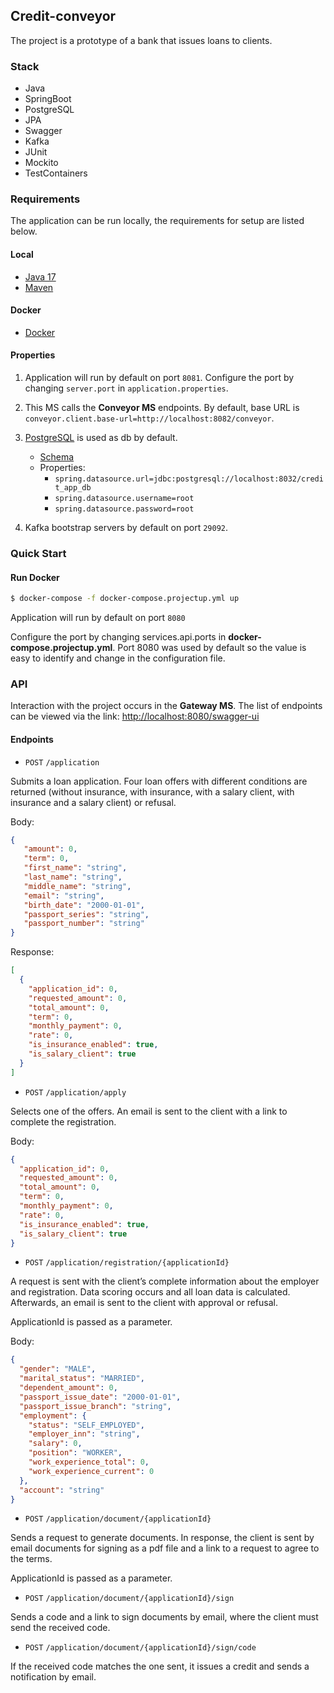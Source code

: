 ## Credit-conveyor

The project is a prototype of a bank that issues loans to clients.

### Stack

- Java 
- SpringBoot
- PostgreSQL 
- JPA 
- Swagger 
- Kafka 
- JUnit
- Mockito
- TestContainers

### Requirements

The application can be run locally, the requirements for setup are listed below.

#### Local

- [Java 17](https://www.oracle.com/java/technologies/javase/jdk17-archive-downloads.html)
- [Maven](https://repo.maven.apache.org/maven2/org/apache/maven/apache-maven/3.9.3/apache-maven-3.9.3-bin.zip)

#### Docker

- [Docker](https://www.docker.com/get-docker)

#### Properties

1. Application will run by default on port `8081`.
   Configure the port by changing `server.port` in `application.properties`.

2. This MS calls the **Conveyor MS** endpoints.
   By default, base URL is `conveyor.client.base-url=http://localhost:8082/conveyor`.

3. [PostgreSQL](https://www.postgresql.org/docs/) is used as db by default.
    - [Schema](https://github.com/romanOlontsev/credit-conveyor/blob/develop/migrations/credit-app-schema.sql)
    - Properties:
        - `spring.datasource.url=jdbc:postgresql://localhost:8032/credit_app_db`
        - `spring.datasource.username=root`
        - `spring.datasource.password=root`
4. Kafka bootstrap servers by default on port `29092`.

### Quick Start

#### Run Docker

```sh
$ docker-compose -f docker-compose.projectup.yml up
```

Application will run by default on port `8080`

Configure the port by changing services.api.ports in **docker-compose.projectup.yml**. 
Port 8080 was used by default so the value is easy to identify and change in the configuration file.

### API

Interaction with the project occurs in the **Gateway MS**. 
The list of endpoints can be viewed via the link: [http://localhost:8080/swagger-ui](http://localhost:8080/swagger-ui)

#### Endpoints

- `POST` `/application`

Submits a loan application. 
Four loan offers with different conditions are returned (without insurance, with insurance, with a salary client, 
with insurance and a salary client) or refusal.

Body:

```json
{
   "amount": 0,
   "term": 0,
   "first_name": "string",
   "last_name": "string",
   "middle_name": "string",
   "email": "string",
   "birth_date": "2000-01-01",
   "passport_series": "string",
   "passport_number": "string"
}
```
Response:

```json
[
  {
    "application_id": 0,
    "requested_amount": 0,
    "total_amount": 0,
    "term": 0,
    "monthly_payment": 0,
    "rate": 0,
    "is_insurance_enabled": true,
    "is_salary_client": true
  }
]
```

- `POST` `/application/apply`

Selects one of the offers. An email is sent to the client with a link to complete the registration.

Body:

```json
{
  "application_id": 0,
  "requested_amount": 0,
  "total_amount": 0,
  "term": 0,
  "monthly_payment": 0,
  "rate": 0,
  "is_insurance_enabled": true,
  "is_salary_client": true
}
```

- `POST` `/application/registration/{applicationId}`

A request is sent with the client’s complete information about the employer and registration. Data scoring occurs and 
all loan data is calculated. Afterwards, an email is sent to the client with approval or refusal. 

ApplicationId is passed as a parameter.

Body:

```json
{
  "gender": "MALE",
  "marital_status": "MARRIED",
  "dependent_amount": 0,
  "passport_issue_date": "2000-01-01",
  "passport_issue_branch": "string",
  "employment": {
    "status": "SELF_EMPLOYED",
    "employer_inn": "string",
    "salary": 0,
    "position": "WORKER",
    "work_experience_total": 0,
    "work_experience_current": 0
  },
  "account": "string"
}
```

- `POST` `/application/document/{applicationId}`

Sends a request to generate documents. In response, the client is sent by email documents for signing as a pdf file and 
a link to a request to agree to the terms.

ApplicationId is passed as a parameter.

- `POST` `/application/document/{applicationId}/sign`

Sends a code and a link to sign documents by email, where the client must send the received code.

- `POST` `/application/document/{applicationId}/sign/code`

If the received code matches the one sent, it issues a credit and sends a notification by email.